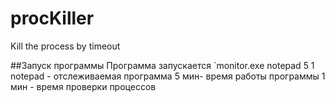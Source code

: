 # procKiller
 Kill the  process by timeout
 
 ##Запуск программы
 Программа запускается 
 `monitor.exe notepad 5 1
  notepad - отслеживаемая программа
  5 мин- время работы программы
  1 мин - время проверки процессов